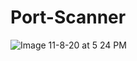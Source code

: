 # Port-Scanner
![Image 11-8-20 at 5 24 PM](https://user-images.githubusercontent.com/74085565/98486223-0ed78000-21ea-11eb-83a1-885169169b04.jpeg)
